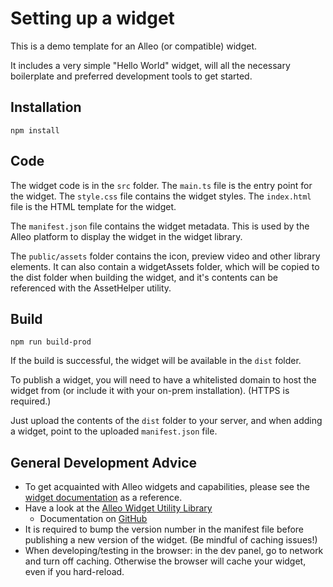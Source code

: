 # Setting up a widget

This is a demo template for an Alleo (or compatible) widget.

It includes a very simple "Hello World" widget, will all the necessary boilerplate and preferred development tools to get started.

## Installation

`npm install`

## Code

The widget code is in the `src` folder. The `main.ts` file is the entry point for the widget. The `style.css` file contains the widget styles. The `index.html` file is the HTML template for the widget.

The `manifest.json` file contains the widget metadata. This is used by the Alleo platform to display the widget in the widget library.

The `public/assets` folder contains the icon, preview video and other library elements. It can also contain a widgetAssets folder, which will be copied to the dist folder when building the widget, and it's contents can be referenced with the AssetHelper utility.

## Build

`npm run build-prod`

If the build is successful, the widget will be available in the `dist` folder.

To publish a widget, you will need to have a whitelisted domain to host the widget from (or include it with your on-prem installation). (HTTPS is required.)

Just upload the contents of the `dist` folder to your server, and when adding a widget, point to the uploaded `manifest.json` file.

## General Development Advice

-   To get acquainted with Alleo widgets and capabilities, please see the [widget documentation](https://meet.withalleo.com/widget-docs/) as a reference.
-   Have a look at the [Alleo Widget Utility Library](https://www.npmjs.com/package/@withalleo/alleo-widget)
    -   Documentation on [GitHub](https://github.com/withalleo/alleo-widget-docs/blob/main/globals.md#classes)
-   It is required to bump the version number in the manifest file before publishing a new version of the widget. (Be mindful of caching issues!)
-   When developing/testing in the browser: in the dev panel, go to network and turn off caching. Otherwise the browser will cache your widget, even if you hard-reload.

